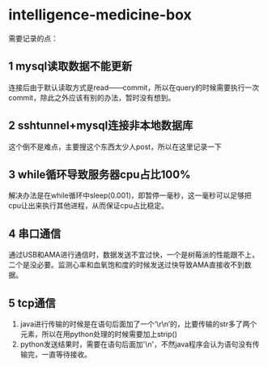 # intelligence-medicine-box
需要记录的点：
## 1 mysql读取数据不能更新
连接后由于默认读取方式是read——commit，所以在query的时候需要执行一次commit，除此之外应该有别的办法，暂时没有想到。
## 2 sshtunnel+mysql连接非本地数据库
这个倒不是难点，主要搜这个东西太少人post，所以在这里记录一下
## 3 while循环导致服务器cpu占比100%
解决办法是在while循环中sleep(0.001)，即暂停一毫秒，这一毫秒可以足够把cpu让出来执行其他进程，从而保证cpu占比稳定。
## 4 串口通信
通过USB和AMA进行通信时，数据发送不宜过快，一个是树莓派的性能跟不上，二个是没必要。监测心率和血氧饱和度的时候发送过快导致AMA直接收不到数据。
## 5 tcp通信
1. java进行传输的时候是在语句后面加了一个‘\r\n’的，比要传输的str多了两个元素，所以在用python处理的时候需要加上strip()
2. python发送结果时，需要在语句后面加'\n'，不然java程序会认为语句没有传输完，一直等待接收。
